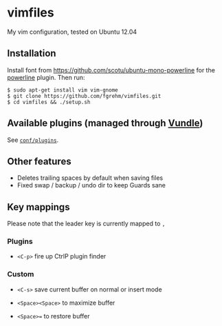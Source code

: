 # vimfiles

My vim configuration, tested on Ubuntu 12.04


## Installation

Install font from https://github.com/scotu/ubuntu-mono-powerline for the
[powerline](https://github.com/Lokaltog/vim-powerline) plugin. Then run:

    $ sudo apt-get install vim vim-gnome
    $ git clone https://github.com/fgrehm/vimfiles.git
    $ cd vimfiles && ./setup.sh


## Available plugins (managed through [Vundle](https://github.com/gmarik/vundle))

See [`conf/plugins`](conf/plugins).


## Other features

* Deletes trailing spaces by default when saving files
* Fixed swap / backup / undo dir to keep Guards sane


## Key mappings

Please note that the leader key is currently mapped to `,`

### Plugins

* `<C-p>` fire up CtrlP plugin finder

### Custom

* `<C-s>` save current buffer on normal or insert mode

* `<Space><Space>` to maximize buffer
* `<Space>=` to restore buffer
